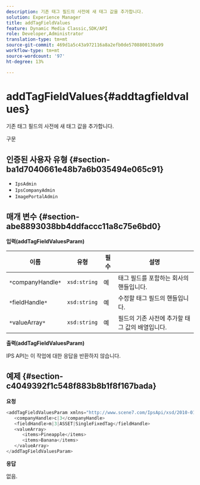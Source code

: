 ```yaml
---
description: 기존 태그 필드의 사전에 새 태그 값을 추가합니다.
solution: Experience Manager
title: addTagFieldValues
feature: Dynamic Media Classic,SDK/API
role: Developer,Administrator
translation-type: tm+mt
source-git-commit: 469d1a5c43a972116a8a2efb0de5708800130a99
workflow-type: tm+mt
source-wordcount: '97'
ht-degree: 13%

---
```



# addTagFieldValues{#addtagfieldvalues}

기존 태그 필드의 사전에 새 태그 값을 추가합니다.

구문

## 인증된 사용자 유형 {#section-ba1d7040661e48b7a6b035494e065c91}

* `IpsAdmin`
* `IpsCompanyAdmin`
* `ImagePortalAdmin`

## 매개 변수 {#section-abe8893038bb4ddfaccc11a8c75e6bd0}

**입력(addTagFieldValuesParam)**

| 이름 | 유형 | 필수 | 설명 |
|---|---|---|---|
| `*`companyHandle`*` | `xsd:string` | 예 | 태그 필드를 포함하는 회사의 핸들입니다. |
| `*`fieldHandle`*` | `xsd:string` | 예 | 수정할 태그 필드의 핸들입니다. |
| `*`valueArray`*` | `xsd:string` | 예 | 필드의 기존 사전에 추가할 태그 값의 배열입니다. |

**출력(addTagFieldValuesParam)**

IPS API는 이 작업에 대한 응답을 반환하지 않습니다.

## 예제 {#section-c4049392f1c548f883b8b1f8f167bada}

**요청**

```java
<addTagFieldValuesParam xmlns="http://www.scene7.com/IpsApi/xsd/2010-01-31">
   <companyHandle>c|3</companyHandle>
   <fieldHandle>m|3|ASSET|SingleFixedTag</fieldHandle>
   <valueArray>
      <items>Pineapple</items>
      <items>Banana</items>
   </valueArray>
</addTagFieldValuesParam>
```

**응답**

없음.
